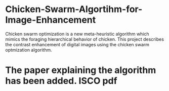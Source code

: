 # Chicken-Swarm-Algortihm-for-Image-Enhancement
Chicken swarm optimization is a new meta-heuristic algorithm which mimics the foraging hierarchical behavior of chicken. 
This project describes the contrast enhancement of digital images using the chicken swarm optmization algorithm.

# The paper explaining the algorithm has been added. ISCO pdf
